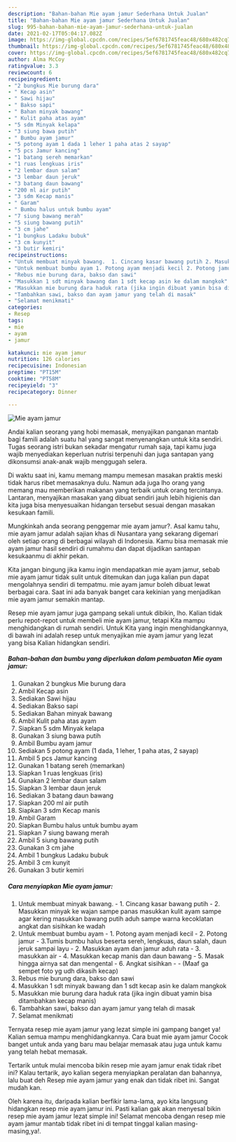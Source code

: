 ```yaml
---
description: "Bahan-bahan Mie ayam jamur Sederhana Untuk Jualan"
title: "Bahan-bahan Mie ayam jamur Sederhana Untuk Jualan"
slug: 995-bahan-bahan-mie-ayam-jamur-sederhana-untuk-jualan
date: 2021-02-17T05:04:17.082Z
image: https://img-global.cpcdn.com/recipes/5ef6781745feac48/680x482cq70/mie-ayam-jamur-foto-resep-utama.jpg
thumbnail: https://img-global.cpcdn.com/recipes/5ef6781745feac48/680x482cq70/mie-ayam-jamur-foto-resep-utama.jpg
cover: https://img-global.cpcdn.com/recipes/5ef6781745feac48/680x482cq70/mie-ayam-jamur-foto-resep-utama.jpg
author: Alma McCoy
ratingvalue: 3.3
reviewcount: 6
recipeingredient:
- "2 bungkus Mie burung dara"
- " Kecap asin"
- " Sawi hijau"
- " Bakso sapi"
- " Bahan minyak bawang"
- " Kulit paha atas ayam"
- "5 sdm Minyak kelapa"
- "3 siung bawa putih"
- " Bumbu ayam jamur"
- "5 potong ayam 1 dada 1 leher 1 paha atas 2 sayap"
- "5 pcs Jamur kancing"
- "1 batang sereh memarkan"
- "1 ruas lengkuas iris"
- "2 lembar daun salam"
- "3 lembar daun jeruk"
- "3 batang daun bawang"
- "200 ml air putih"
- "3 sdm Kecap manis"
- " Garam"
- " Bumbu halus untuk bumbu ayam"
- "7 siung bawang merah"
- "5 siung bawang putih"
- "3 cm jahe"
- "1 bungkus Ladaku bubuk"
- "3 cm kunyit"
- "3 butir kemiri"
recipeinstructions:
- "Untuk membuat minyak bawang.  1. Cincang kasar bawang putih 2. Masukkan minyak ke wajan sampe panas masukkan kulit ayam sampe agar kering masukkan bawang putih aduh sampe warna kecoklatan angkat dan sisihkan ke wadah"
- "Untuk membuat bumbu ayam 1. Potong ayam menjadi kecil 2. Potong jamur 3.Tumis bumbu halus beserta sereh, lengkuas, daun salah, daun jeruk sampai layu 2. Masukkan ayam dan jamur aduh rata 3. masukkan air 4. Masukkan kecap manis dan daun bawang 5. Masak hingga airnya sat dan mengental 6. Angkat sisihkan  (Maaf ga sempet foto yg udh dikasih kecap)"
- "Rebus mie burung dara, bakso dan sawi"
- "Masukkan 1 sdt minyak bawang dan 1 sdt kecap asin ke dalam mangkok"
- "Masukkan mie burung dara haduk rata (jika ingin dibuat yamin bisa ditambahkan kecap manis)"
- "Tambahkan sawi, bakso dan ayam jamur yang telah di masak"
- "Selamat menikmati"
categories:
- Resep
tags:
- mie
- ayam
- jamur

katakunci: mie ayam jamur 
nutrition: 126 calories
recipecuisine: Indonesian
preptime: "PT15M"
cooktime: "PT58M"
recipeyield: "3"
recipecategory: Dinner

---
```



![Mie ayam jamur](https://img-global.cpcdn.com/recipes/5ef6781745feac48/680x482cq70/mie-ayam-jamur-foto-resep-utama.jpg)

Andai kalian seorang yang hobi memasak, menyajikan panganan mantab bagi famili adalah suatu hal yang sangat menyenangkan untuk kita sendiri. Tugas seorang istri bukan sekadar mengatur rumah saja, tapi kamu juga wajib menyediakan keperluan nutrisi terpenuhi dan juga santapan yang dikonsumsi anak-anak wajib menggugah selera.

Di waktu  saat ini, kamu memang mampu memesan masakan praktis meski tidak harus ribet memasaknya dulu. Namun ada juga lho orang yang memang mau memberikan makanan yang terbaik untuk orang tercintanya. Lantaran, menyajikan masakan yang dibuat sendiri jauh lebih higienis dan kita juga bisa menyesuaikan hidangan tersebut sesuai dengan masakan kesukaan famili. 



Mungkinkah anda seorang penggemar mie ayam jamur?. Asal kamu tahu, mie ayam jamur adalah sajian khas di Nusantara yang sekarang digemari oleh setiap orang di berbagai wilayah di Indonesia. Kamu bisa memasak mie ayam jamur hasil sendiri di rumahmu dan dapat dijadikan santapan kesukaanmu di akhir pekan.

Kita jangan bingung jika kamu ingin mendapatkan mie ayam jamur, sebab mie ayam jamur tidak sulit untuk ditemukan dan juga kalian pun dapat mengolahnya sendiri di tempatmu. mie ayam jamur boleh dibuat lewat berbagai cara. Saat ini ada banyak banget cara kekinian yang menjadikan mie ayam jamur semakin mantap.

Resep mie ayam jamur juga gampang sekali untuk dibikin, lho. Kalian tidak perlu repot-repot untuk membeli mie ayam jamur, tetapi Kita mampu menghidangkan di rumah sendiri. Untuk Kita yang ingin menghidangkannya, di bawah ini adalah resep untuk menyajikan mie ayam jamur yang lezat yang bisa Kalian hidangkan sendiri.

<!--inarticleads1-->

##### Bahan-bahan dan bumbu yang diperlukan dalam pembuatan Mie ayam jamur:

1. Gunakan 2 bungkus Mie burung dara
1. Ambil  Kecap asin
1. Sediakan  Sawi hijau
1. Sediakan  Bakso sapi
1. Sediakan  Bahan minyak bawang
1. Ambil  Kulit paha atas ayam
1. Siapkan 5 sdm Minyak kelapa
1. Gunakan 3 siung bawa putih
1. Ambil  Bumbu ayam jamur
1. Sediakan 5 potong ayam (1 dada, 1 leher, 1 paha atas, 2 sayap)
1. Ambil 5 pcs Jamur kancing
1. Gunakan 1 batang sereh (memarkan)
1. Siapkan 1 ruas lengkuas (iris)
1. Gunakan 2 lembar daun salam
1. Siapkan 3 lembar daun jeruk
1. Sediakan 3 batang daun bawang
1. Siapkan 200 ml air putih
1. Siapkan 3 sdm Kecap manis
1. Ambil  Garam
1. Siapkan  Bumbu halus untuk bumbu ayam
1. Siapkan 7 siung bawang merah
1. Ambil 5 siung bawang putih
1. Gunakan 3 cm jahe
1. Ambil 1 bungkus Ladaku bubuk
1. Ambil 3 cm kunyit
1. Gunakan 3 butir kemiri




<!--inarticleads2-->

##### Cara menyiapkan Mie ayam jamur:

1. Untuk membuat minyak bawang.  - 1. Cincang kasar bawang putih - 2. Masukkan minyak ke wajan sampe panas masukkan kulit ayam sampe agar kering masukkan bawang putih aduh sampe warna kecoklatan angkat dan sisihkan ke wadah
1. Untuk membuat bumbu ayam - 1. Potong ayam menjadi kecil - 2. Potong jamur - 3.Tumis bumbu halus beserta sereh, lengkuas, daun salah, daun jeruk sampai layu - 2. Masukkan ayam dan jamur aduh rata - 3. masukkan air - 4. Masukkan kecap manis dan daun bawang - 5. Masak hingga airnya sat dan mengental - 6. Angkat sisihkan -  - (Maaf ga sempet foto yg udh dikasih kecap)
1. Rebus mie burung dara, bakso dan sawi
1. Masukkan 1 sdt minyak bawang dan 1 sdt kecap asin ke dalam mangkok
1. Masukkan mie burung dara haduk rata (jika ingin dibuat yamin bisa ditambahkan kecap manis)
1. Tambahkan sawi, bakso dan ayam jamur yang telah di masak
1. Selamat menikmati




Ternyata resep mie ayam jamur yang lezat simple ini gampang banget ya! Kalian semua mampu menghidangkannya. Cara buat mie ayam jamur Cocok banget untuk anda yang baru mau belajar memasak atau juga untuk kamu yang telah hebat memasak.

Tertarik untuk mulai mencoba bikin resep mie ayam jamur enak tidak ribet ini? Kalau tertarik, ayo kalian segera menyiapkan peralatan dan bahannya, lalu buat deh Resep mie ayam jamur yang enak dan tidak ribet ini. Sangat mudah kan. 

Oleh karena itu, daripada kalian berfikir lama-lama, ayo kita langsung hidangkan resep mie ayam jamur ini. Pasti kalian gak akan menyesal bikin resep mie ayam jamur lezat simple ini! Selamat mencoba dengan resep mie ayam jamur mantab tidak ribet ini di tempat tinggal kalian masing-masing,ya!.

